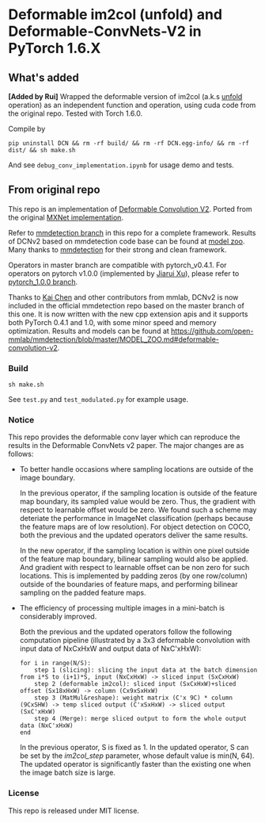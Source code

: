 # Deformable im2col (unfold) and Deformable-ConvNets-V2 in PyTorch 1.6.X

## What's added
**[Added by Rui]** Wrapped the deformable version of im2col (a.k.s [unfold](https://pytorch.org/docs/stable/generated/torch.nn.Unfold.html) operation) as an independent function and operation, using cuda code from the original repo. Tested with Torch 1.6.0.

Compile by

```
pip uninstall DCN && rm -rf build/ && rm -rf DCN.egg-info/ && rm -rf dist/ && sh make.sh
```
And see `debug_conv_implementation.ipynb` for usage 
demo and tests.

## From original repo
This repo is an implementation of [Deformable Convolution V2](https://arxiv.org/abs/1811.11168).
Ported from the original [MXNet implementation](https://github.com/msracver/Deformable-ConvNets/tree/master/DCNv2_op).

Refer to [mmdetection branch](https://github.com/chengdazhi/Deformable-Convolution-V2-PyTorch/tree/mmdetection) in this repo for a complete framework. Results of DCNv2 based on mmdetection code base can be found at [model zoo](https://github.com/chengdazhi/Deformable-Convolution-V2-PyTorch/blob/mmdetection/MODEL_ZOO.md#deformable-conv-v2). Many thanks to [mmdetection](https://github.com/open-mmlab/mmdetection) for their strong and clean framework.

Operators in master branch are compatible with pytorch_v0.4.1. For operators on pytorch v1.0.0 (implemented by [Jiarui Xu](https://github.com/xvjiarui)), please refer to [pytorch_1.0.0 branch](https://github.com/chengdazhi/Deformable-Convolution-V2-PyTorch/tree/pytorch_1.0.0).

Thanks to [Kai Chen](https://github.com/hellock) and other contributors from mmlab, DCNv2 is now included in the official mmdetection repo based on the master branch of this one. It is now written with the new cpp extension apis and it supports both PyTorch 0.4.1 and 1.0, with some minor speed and memory optimization. Results and models can be found at https://github.com/open-mmlab/mmdetection/blob/master/MODEL_ZOO.md#deformable-convolution-v2.

### Build

```
sh make.sh
```

See `test.py` and `test_modulated.py` for example usage.

### Notice

This repo provides the deformable conv layer which can reproduce the results in the Deformable ConvNets v2 paper. The major changes are as follows:

* To better handle occasions where sampling locations are outside of the image boundary.

    In the previous operator, if the sampling location is outside of the feature map boundary, its sampled value would be zero. Thus, the gradient with respect to learnable offset would be zero. We found such a scheme may deteriate the performance in ImageNet classification (perhaps because the feature maps are of low resolution). For object detection on COCO, both the previous and the updated operators deliver the same results.

    In the new operator, if the sampling location is within one pixel outside of the feature map boundary, bilinear sampling would also be applied. And gradient with respect to learnable offset can be non zero for such locations. This is implemented by padding zeros (by one row/column) outside of the boundaries of feature maps, and performing bilinear sampling on the padded feature maps.


* The efficiency of processing multiple images in a mini-batch is considerably improved.

    Both the previous and the updated operators follow the following computation pipeline (illustrated by a 3x3 deformable convolution with input data of NxCxHxW and output data of NxC'xHxW):

      for i in range(N/S):
          step 1 (slicing): slicing the input data at the batch dimension from i*S to (i+1)*S, input (NxCxHxW) -> sliced input (SxCxHxW)
          step 2 (deformable im2col): sliced input (SxCxHxW)+sliced offset (Sx18xHxW) -> column (Cx9xSxHxW)
          step 3 (MatMul&reshape): weight matrix (C'x 9C) * column (9CxSHW) -> temp sliced output (C'xSxHxW) -> sliced output (SxC'xHxW)
          step 4 (Merge): merge sliced output to form the whole output data (NxC'xHxW) 
      end

    In the previous operator, S is fixed as 1. In the updated operator, S can be set by the *im2col_step* parameter, whose default value is min(N, 64). The updated operator is significantly faster than the existing one when the image batch size is large.

### License

This repo is released under MIT license. 

